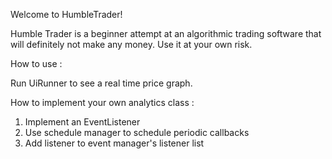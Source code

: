 Welcome to HumbleTrader!

Humble Trader is a beginner attempt at an algorithmic trading software that will definitely
not make any money. Use it at your own risk.

How to use :

Run UiRunner to see a real time price graph.

How to implement your own analytics class :

1. Implement an EventListener
2. Use schedule manager to schedule periodic callbacks
3. Add listener to event manager's listener list
